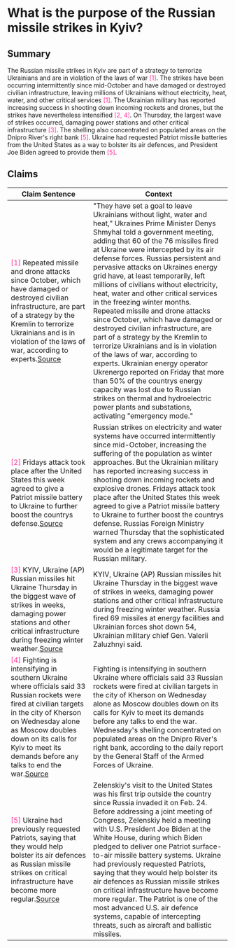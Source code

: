 # What is the purpose of the Russian missile strikes in Kyiv?

## Summary
The Russian missile strikes in Kyiv are part of a strategy to terrorize Ukrainians and are in violation of the laws of war <font color=#FF3399>[1]</font>. The strikes have been occurring intermittently since mid-October and have damaged or destroyed civilian infrastructure, leaving millions of Ukrainians without electricity, heat, water, and other critical services <font color=#FF3399>[1]</font>. The Ukrainian military has reported increasing success in shooting down incoming rockets and drones, but the strikes have nevertheless intensified <font color=#FF3399>[2, 4]</font>. On Thursday, the largest wave of strikes occurred, damaging power stations and other critical infrastructure <font color=#FF3399>[3]</font>. The shelling also concentrated on populated areas on the Dnipro River's right bank <font color=#FF3399>[5]</font>. Ukraine had requested Patriot missile batteries from the United States as a way to bolster its air defences, and President Joe Biden agreed to provide them <font color=#FF3399>[5]</font>.

## Claims
| Claim Sentence | Context |
|---|---|
|<font color=#FF3399>[1]</font> Repeated missile and drone attacks since October, which have damaged or destroyed civilian infrastructure, are part of a strategy by the Kremlin to terrorize Ukrainians and is in violation of the laws of war, according to experts.<a href="https://www.cnn.com/2022/12/16/europe/ukraine-russia-missile-strikes-friday-intl/index.html" target="_blank">Source</a>| "They have set a goal to leave Ukrainians without light, water and heat," Ukraines Prime Minister Denys Shmyhal told a government meeting, adding that 60 of the 76 missiles fired at Ukraine were intercepted by its air defense forces. Russias persistent and pervasive attacks on Ukraines energy grid have, at least temporarily, left millions of civilians without electricity, heat, water and other critical services in the freezing winter months. Repeated missile and drone attacks since October, which have damaged or destroyed civilian infrastructure, are part of a strategy by the Kremlin to terrorize Ukrainians and is in violation of the laws of war, according to experts. Ukrainian energy operator Ukrenergo reported on Friday that more than 50% of the countrys energy capacity was lost due to Russian strikes on thermal and hydroelectric power plants and substations, activating "emergency mode."|
|<font color=#FF3399>[2]</font> Fridays attack took place after the United States this week agreed to give a Patriot missile battery to Ukraine to further boost the countrys defense.<a href="https://www.pbs.org/newshour/world/russia-launches-another-major-missile-attack-across-ukraine" target="_blank">Source</a>| Russian strikes on electricity and water systems have occurred intermittently since mid-October, increasing the suffering of the population as winter approaches. But the Ukrainian military has reported increasing success in shooting down incoming rockets and explosive drones. Fridays attack took place after the United States this week agreed to give a Patriot missile battery to Ukraine to further boost the countrys defense. Russias Foreign Ministry warned Thursday that the sophisticated system and any crews accompanying it would be a legitimate target for the Russian military.|
|<font color=#FF3399>[3]</font> KYIV, Ukraine (AP) Russian missiles hit Ukraine Thursday in the biggest wave of strikes in weeks, damaging power stations and other critical infrastructure during freezing winter weather.<a href="https://www.kktv.com/2022/12/29/ukraine-facing-another-russian-missile-attack/" target="_blank">Source</a>| KYIV, Ukraine (AP) Russian missiles hit Ukraine Thursday in the biggest wave of strikes in weeks, damaging power stations and other critical infrastructure during freezing winter weather. Russia fired 69 missiles at energy facilities and Ukrainian forces shot down 54, Ukrainian military chief Gen. Valerii Zaluzhnyi said.|
|<font color=#FF3399>[4]</font> Fighting is intensifying in southern Ukraine where officials said 33 Russian rockets were fired at civilian targets in the city of Kherson on Wednesday alone as Moscow doubles down on its calls for Kyiv to meet its demands before any talks to end the war.<a href="https://www.nbcnews.com/news/world/russia-ukraine-war-rockets-civilians-kherson-zelenskyy-putin-peace-rcna63436" target="_blank">Source</a>| Fighting is intensifying in southern Ukraine where officials said 33 Russian rockets were fired at civilian targets in the city of Kherson on Wednesday alone as Moscow doubles down on its calls for Kyiv to meet its demands before any talks to end the war. Wednesday's shelling concentrated on populated areas on the Dnipro River's right bank, according to the daily report by the General Staff of the Armed Forces of Ukraine.|
|<font color=#FF3399>[5]</font> Ukraine had previously requested Patriots, saying that they would help bolster its air defences as Russian missile strikes on critical infrastructure have become more regular.<a href="https://www.reuters.com/business/aerospace-defense/russia-says-patriot-missiles-kyiv-wont-help-settle-ukraine-conflict-2022-12-22/" target="_blank">Source</a>| Zelenskiy's visit to the United States was his first trip outside the country since Russia invaded it on Feb. 24. Before addressing a joint meeting of Congress, Zelenskiy held a meeting with U.S. President Joe Biden at the White House, during which Biden pledged to deliver one Patriot surface-to-air missile battery systems. Ukraine had previously requested Patriots, saying that they would help bolster its air defences as Russian missile strikes on critical infrastructure have become more regular. The Patriot is one of the most advanced U.S. air defence systems, capable of intercepting threats, such as aircraft and ballistic missiles.|

